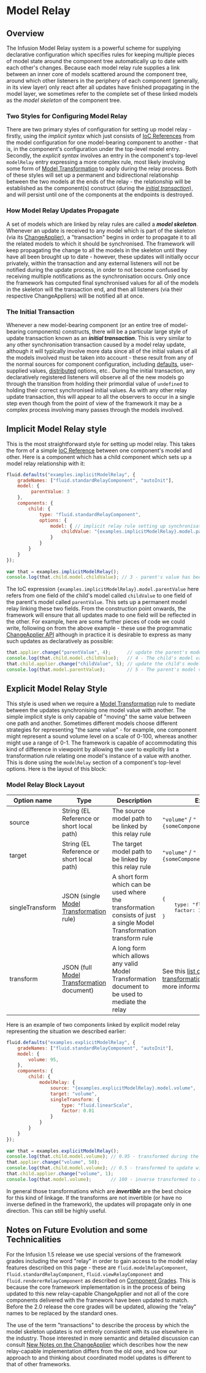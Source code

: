 # Model Relay #

## Overview ##

The Infusion Model Relay system is a powerful scheme for supplying declarative configuration which specifies rules for keeping multiple pieces of model state around the component tree automatically up to date with each other's changes. Because each model relay rule supplies a link between an inner core of models scattered around the component tree, around which other listeners in the periphery of each component (generally, in its view layer) only react after all updates have finished propagating in the model layer, we sometimes refer to the complete set of these linked models as the _model skeleton_ of the component tree.

### Two Styles for Configuring Model Relay ###

There are two primary styles of configuration for setting up model relay - firstly, using the _implicit syntax_ which just consists of [IoC References](IoCReferences.md) from the model configuration for one model-bearing component to another - that is, in the component's configuration under the top-level model entry. Secondly, the _explicit syntax_ involves an entry in the component's top-level `modelRelay` entry expressing a more complex rule, most likely involving some form of [Model Transformation](ModelTransformation.md) to apply during the relay process. Both of these styles will set up a permanent and bidirectional relationship between the two models at the ends of the relay - the relationship will be established as the component(s) construct (during the _[initial transaction](#the-initial-transaction)_), and will persist until one of the components at the endpoints is destroyed.

### How Model Relay Updates Propagate ###

A set of models which are linked by relay rules are called a _**model skeleton**_. Whenever an update is received to any model which is part of the skeleton (via its [ChangeApplier](ChangeApplier.md)), a "transaction" begins in order to propagate it to all the related models to which it should be synchronised. The framework will keep propagating the change to all the models in the skeleton until they have all been brought up to date - however, these updates will initially occur privately, within the transaction and any external listeners will not be notified during the update process, in order to not become confused by receiving multiple notifications as the synchronisation occurs. Only once the framework has computed final synchronised values for all of the models in the skeleton will the transaction end, and then all listeners (via their respective ChangeAppliers) will be notified all at once.

### The Initial Transaction ###

Whenever a new model-bearing component (or an entire tree of model-bearing components) constructs, there will be a particular large style of update transaction known as an _**initial transaction**_. This is very similar to any other synchronisation transaction caused by a model relay update, although it will typically involve more data since all of the initial values of all the models involved must be taken into account - these result from any of the normal sources for component configuration, including [defaults](fluid.defaults.html), user-supplied values, [distributed](IoCSS.md) options, etc.. During the initial transaction, any declaratively registered listeners will observe all of the new models go through the transition from holding their primordial value of `undefined` to holding their correct synchronised initial values. As with any other relay update transaction, this will appear to all the observers to occur in a single step even though from the point of view of the framework it may be a complex process involving many passes through the models involved.

## Implicit Model Relay style ##

This is the most straightforward style for setting up model relay. This takes the form of a simple [IoC Reference](IoCReferences.md) between one component's model and other. Here is a component which has a child component which sets up a model relay relationship with it:

```javascript
fluid.defaults("examples.implicitModelRelay", {
    gradeNames: ["fluid.standardRelayComponent", "autoInit"],
    model: {
         parentValue: 3
    },
    components: {
        child: {
            type: "fluid.standardRelayComponent",
            options: {
                model: { // implicit relay rule setting up synchronisation with one field in parent's model
                    childValue: "{examples.implicitModelRelay}.model.parentValue"
                }
            }
        }
    }
});
 
var that = examples.implicitModelRelay();
console.log(that.child.model.childValue); // 3 - parent's value has been synchronised to child on construction
```

The IoC expression `{examples.implicitModelRelay}.model.parentValue` here refers from one field of the child's model called `childValue` to one field of the parent's model called `parentValue`. This sets up a permanent model relay linking these two fields. From the construction point onwards, the framework will ensure that all updates made to one field will be reflected in the other. For example, here are some further pieces of code we could write, following on from the above example - these use the programmatic [ChangeApplier API](ChangeApplierAPI.md) although in practice it is desirable to express as many such updates as declaratively as possible:

```javascript
that.applier.change("parentValue", 4);      // update the parent's model field to hold the value 4
console.log(that.child.model.childValue);   // 4 - The child's model value has been updated
that.child.applier.change("childValue", 5); // update the child's model to hold the value 5
console.log(that.model.parentValue);        // 5 - The parent's model value has been updated
```

## Explicit Model Relay Style ##

This style is used when we require a [Model Transformation](ModelTransformation.md) rule to mediate between the updates synchronising one model value with another. The simple implicit style is only capable of "moving" the same value between one path and another. Sometimes different models choose different strategies for representing "the same value" - for example, one component might represent a sound volume level on a scale of 0-100, whereas another might use a range of 0-1. The framework is capable of accommodating this kind of difference in viewpoint by allowing the user to explicitly list a transformation rule relating one model's instance of a value with another. This is done using the `modelRelay` section of a component's top-level options. Here is the layout of this block:

### Model Relay Block Layout ###

<table>
    <thead>
        <tr>
            <th>Option name</th><th>Type</th><th>Description</th><th>Example</th>
        </tr>
    </thead>
    <tbody>
        <tr>
            <td>source</td>
            <td>String (EL Reference or short local path)</td>
            <td>The source model path to be linked by this relay rule</td>
            <td><code>"volume"</code> / <code>"{someComponent}.model.volume"</code></td>
        </tr>
        <tr>
            <td>target</td>
            <td>String (EL Reference or short local path)</td>
            <td>The target model path to be linked by this relay rule</td>
            <td><code>"volume"</code> / <code>"{someComponent}.model.volume"</code></td>
        </tr>
        <tr>
            <td>singleTransform</td>
            <td>JSON (single <a href="ModelTransformation.md">Model Transformation</a> rule)</td>
            <td>A short form which can be used where the transformation consists of just a single Model Transformation transform rule</td>
            <td><pre>
{
    type: "fluid.linearScale",
    factor: 100
}
</pre>
            </td>
        </tr>
        <tr>
            <td>transform</td>
            <td>JSON (full <a href="ModelTransformation.md">Model Transformation</a> document)</td>
            <td>A long form which allows any valid Model Transformation document to be used to mediate the relay</td>
            <td>See this <a href="http://wiki.gpii.net/index.php/Architecture_-_Available_transformation_functions">list of available transformation functions</a> for more information.</td>
        </tr>
    </tbody>
</table>

Here is an example of two components linked by explicit model relay representing the situation we described earlier:

```javascript
fluid.defaults("examples.explicitModelRelay", {
    gradeNames: ["fluid.standardRelayComponent", "autoInit"],
    model: {
        volume: 95,
    },
    components: {
        child: {
            modelRelay: {
                source: "{examples.explicitModelRelay}.model.volume",
                target: "volume",
                singleTransform: {
                    type: "fluid.linearScale",
                    factor: 0.01
                }
            }
        }
    }
});
 
var that = examples.explicitModelRelay();
console.log(that.child.model.volume); // 0.95 - transformed during the initial transaction to sync with outer value
that.applier.change("volume", 50);
console.log(that.child.model.volume); // 0.5 - transformed to update with outer value
that.child.applier.change("volume", 1);
console.log(that.model.volume);       // 100 - inverse transformed to accept update from child component
```

In general those transformations which are _**invertible**_ are the best choice for this kind of linkage. If the transforms are not invertible (or have no inverse defined in the framework), the updates will propagate only in one direction. This can still be highly useful.

## Notes on Future Evolution and some Technicalities ##

For the Infusion 1.5 release we use special versions of the framework grades including the word "relay" in order to gain access to the model relay features described on this page - these are `fluid.modelRelayComponent`, `fluid.standardRelayComponent`, `fluid.viewRelayComponent` and `fluid.rendererRelayComponent` as described on [Component Grades](ComponentGrades.md). This is because the core framework implementation is in the process of being updated to this new relay-capable ChangeApplier and not all of the core components delivered with the framework have been updated to match. Before the 2.0 release the core grades will be updated, allowing the "relay" names to be replaced by the standard ones.

The use of the term "transactions" to describe the process by which the model skeleton updates is not entirely consistent with its use elsewhere in the industry. Those interested in more semantic and detailed discussion can consult [New Notes on the ChangeApplier](http://wiki.fluidproject.org/display/fluid/New+Notes+on+the+ChangeApplier) which describes how the new relay-capable implementation differs from the old one, and how our approach to and thinking about coordinated model updates is different to that of other frameworks.
